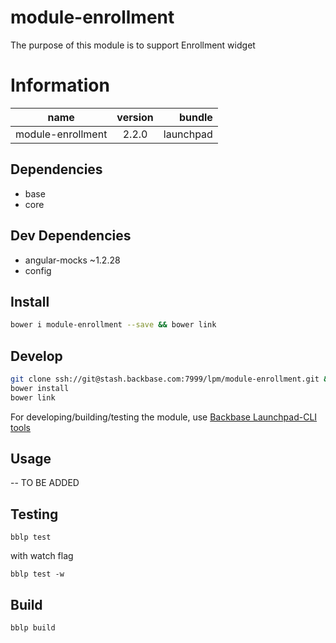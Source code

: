 # module-enrollment

The purpose of this module is to support Enrollment widget


# Information
| name                  | version       | bundle     |
| ----------------------|:-------------:| ----------:|
| module-enrollment     | 2.2.0         | launchpad  |


## Dependencies
* base
* core

## Dev Dependencies
* angular-mocks ~1.2.28
* config


## Install

```bash
bower i module-enrollment --save && bower link
```

## Develop

```bash
git clone ssh://git@stash.backbase.com:7999/lpm/module-enrollment.git && cd module-enrollment
bower install
bower link
```

For developing/building/testing the module, use [Backbase Launchpad-CLI tools](https://stash.backbase.com/projects/LP/repos/cli/browse)

## Usage

-- TO BE ADDED


## Testing

```
bblp test
```

with watch flag
```
bblp test -w
```

## Build

```
bblp build
```
